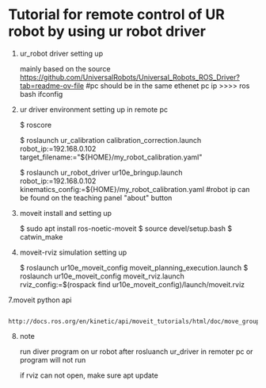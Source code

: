 # Tutorial for remote control of UR robot by using ur robot driver


1. ur_robot driver setting up
   
   mainly based on the source
   https://github.com/UniversalRobots/Universal_Robots_ROS_Driver?tab=readme-ov-file
   #pc should be in the same ethenet
   pc ip >>>> ros bash ifconfig
   


3. ur driver environment setting up in remote pc
   
   $ roscore
   
   $ roslaunch ur_calibration calibration_correction.launch robot_ip:=192.168.0.102 target_filename:="${HOME}/my_robot_calibration.yaml"
   
   $ roslaunch ur_robot_driver ur10e_bringup.launch robot_ip:=192.168.0.102  kinematics_config:=${HOME}/my_robot_calibration.yaml
   #robot ip can be found on the teaching panel "about" button

4. moveit install and setting up
   
   $ sudo apt install ros-noetic-moveit
   $ source devel/setup.bash
   $ catwin_make

5. moveit-rviz simulation setting up
   
   $ roslaunch ur10e_moveit_config moveit_planning_execution.launch
   $ roslaunch ur10e_moveit_config moveit_rviz.launch rviz_config:=$(rospack find ur10e_moveit_config)/launch/moveit.rviz
   
7.moveit python api

      http://docs.ros.org/en/kinetic/api/moveit_tutorials/html/doc/move_group_python_interface/move_group_python_interface_tutorial.html


8. note
   
   run diver program on ur robot after rosluanch ur_driver in remoter pc or program will not run
   
   if rviz can not open, make sure apt update
